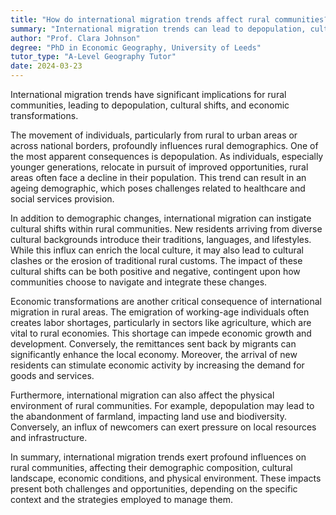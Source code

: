 ```yaml
---
title: "How do international migration trends affect rural communities?"
summary: "International migration trends can lead to depopulation, cultural shifts, and economic changes in rural communities."
author: "Prof. Clara Johnson"
degree: "PhD in Economic Geography, University of Leeds"
tutor_type: "A-Level Geography Tutor"
date: 2024-03-23
---
```


International migration trends have significant implications for rural communities, leading to depopulation, cultural shifts, and economic transformations.

The movement of individuals, particularly from rural to urban areas or across national borders, profoundly influences rural demographics. One of the most apparent consequences is depopulation. As individuals, especially younger generations, relocate in pursuit of improved opportunities, rural areas often face a decline in their population. This trend can result in an ageing demographic, which poses challenges related to healthcare and social services provision.

In addition to demographic changes, international migration can instigate cultural shifts within rural communities. New residents arriving from diverse cultural backgrounds introduce their traditions, languages, and lifestyles. While this influx can enrich the local culture, it may also lead to cultural clashes or the erosion of traditional rural customs. The impact of these cultural shifts can be both positive and negative, contingent upon how communities choose to navigate and integrate these changes.

Economic transformations are another critical consequence of international migration in rural areas. The emigration of working-age individuals often creates labor shortages, particularly in sectors like agriculture, which are vital to rural economies. This shortage can impede economic growth and development. Conversely, the remittances sent back by migrants can significantly enhance the local economy. Moreover, the arrival of new residents can stimulate economic activity by increasing the demand for goods and services.

Furthermore, international migration can also affect the physical environment of rural communities. For example, depopulation may lead to the abandonment of farmland, impacting land use and biodiversity. Conversely, an influx of newcomers can exert pressure on local resources and infrastructure.

In summary, international migration trends exert profound influences on rural communities, affecting their demographic composition, cultural landscape, economic conditions, and physical environment. These impacts present both challenges and opportunities, depending on the specific context and the strategies employed to manage them.
    